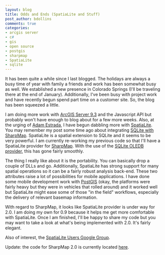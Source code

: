 ```yaml
---
layout: blog
title: Odds and Ends (SpatiaLite and Stuff)
post_author: bdollins
comments: true
categories:
- arcgis server
- c#
- gis
- open source
- postgis
- sharpmap
- SpatiaLite
- sqlite
---
```


It has been quite a while since I last blogged. The holidays are always a busy time of year with family a friends and work has been somewhat busy as well. We established a new presence in Colorado Springs (I'll be traveling there at the end of January). Additionally, I've been busy with project work and have recently begun spend part time on a customer site. So, the blog has been squeezed a little.

I am doing more work with <a href="http://www.esri.com/software/arcgis/arcgisserver/">ArcGIS Server 9.3</a> and the Javascript API but probably won't have enough to blog about for a few more weeks. Also, at the urging of <a href="http://geopdf.blogspot.com/">Adam Estrada</a>, I have begun dabbling more with <a href="http://www.gaia-gis.it/spatialite/">SpatiaLite</a>. You may remember my post some time ago about integrating <a href="http://geobabble.wordpress.com/2007/07/31/extending-sharpmap-with-sqlite/">SQLite with SharpMap</a>. SpatiaLite is a spatial extension to SQLite and it seems to be very powerful. I am currently re-working my previous code so that I'll have a SpatiaLite provider for <a href="http://www.codeplex.com/SharpMap">SharpMap</a>. With the use of the <a href="http://sqlite.phxsoftware.com/">SQLite OLEDB provider</a>, this has gone fairly smoothly.

The thing I really like about it is the portability. You can basically drop a couple of DLLs and go. Additionally, SpatiaLite has strong support for many spatial operations so it can be a fairly robust analysis back-end. These two attributes raise a lot of possibilities for mobile applications. I have done some mobile development work with <a href="http://postgis.refractions.net/">PostGIS</a> (okay, the platforms were fairly heavy but they were in vehicles that rolled around) and it worked well but SpatiaLite might ease some of those "in the field" workflows, especially the delivery of relevant basemap information.

With regard to SharpMap, it looks like SpatiaLite provider is under way for 2.0. I am doing my own for 0.9 because it helps me get more comfortable with SpatiaLite. Once I am finished, I'll be happy to share my code but you may want to take a look at what's being implemented with 2.0. It's fairly elegant.

Also of interest, the <a href="http://groups.google.com/group/spatialite-users">SpatiaLite Users Google Group</a>.

Update: the code for SharpMap 2.0 is currently located <a href="http://code.google.com/p/sharpmapv2/">here</a>.